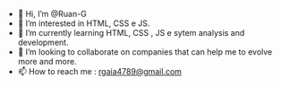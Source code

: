 - 👋 Hi, I’m @Ruan-G
- 👀 I’m interested in  HTML, CSS e JS.
- 🌱 I’m currently learning  HTML, CSS , JS e sytem analysis and development.
- 💞️ I’m looking to collaborate on companies that can help me to evolve more and more.
- 📫 How to reach me : rgaia4789@gmail.com

<!---
Ruan-G/Ruan-G is a ✨ special ✨ repository because its `README.md` (this file) appears on your GitHub profile.
You can click the Preview link to take a look at your changes.
--->
